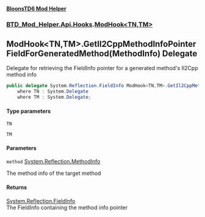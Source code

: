 #### [BloonsTD6 Mod Helper](README.md 'README')
### [BTD_Mod_Helper.Api.Hooks](README.md#BTD_Mod_Helper.Api.Hooks 'BTD_Mod_Helper.Api.Hooks').[ModHook&lt;TN,TM&gt;](BTD_Mod_Helper.Api.Hooks.ModHook_TN,TM_.md 'BTD_Mod_Helper.Api.Hooks.ModHook<TN,TM>')

## ModHook<TN,TM>.GetIl2CppMethodInfoPointerFieldForGeneratedMethod(MethodInfo) Delegate

Delegate for retrieving the FieldInfo pointer for a generated method's Il2Cpp method info

```csharp
public delegate System.Reflection.FieldInfo ModHook<TN,TM>.GetIl2CppMethodInfoPointerFieldForGeneratedMethod(System.Reflection.MethodInfo method)
    where TN : System.Delegate
    where TM : System.Delegate;
```
#### Type parameters

<a name='BTD_Mod_Helper.Api.Hooks.ModHook_TN,TM_.GetIl2CppMethodInfoPointerFieldForGeneratedMethod(System.Reflection.MethodInfo).TN'></a>

`TN`

<a name='BTD_Mod_Helper.Api.Hooks.ModHook_TN,TM_.GetIl2CppMethodInfoPointerFieldForGeneratedMethod(System.Reflection.MethodInfo).TM'></a>

`TM`
#### Parameters

<a name='BTD_Mod_Helper.Api.Hooks.ModHook_TN,TM_.GetIl2CppMethodInfoPointerFieldForGeneratedMethod(System.Reflection.MethodInfo).method'></a>

`method` [System.Reflection.MethodInfo](https://docs.microsoft.com/en-us/dotnet/api/System.Reflection.MethodInfo 'System.Reflection.MethodInfo')

The method info of the target method

#### Returns
[System.Reflection.FieldInfo](https://docs.microsoft.com/en-us/dotnet/api/System.Reflection.FieldInfo 'System.Reflection.FieldInfo')  
The FieldInfo containing the method info pointer